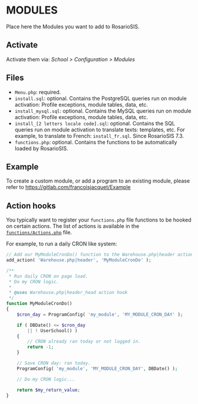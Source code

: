 # MODULES

Place here the Modules you want to add to RosarioSIS.

## Activate

Activate them via:
_School > Configuration > Modules_

## Files

- `Menu.php`: required.
- `install.sql`: optional. Contains the PostgreSQL queries run on module activation: Profile exceptions, module tables, data, etc.
- `install_mysql.sql`: optional. Contains the MySQL queries run on module activation: Profile exceptions, module tables, data, etc.
- `install_[2 letters locale code].sql`: optional. Contains the SQL queries run on module activation to translate texts: templates, etc. For example, to translate to French: `install_fr.sql`. Since RosarioSIS 7.3.
- `functions.php`: optional. Contains the functions to be automatically loaded by RosarioSIS.

## Example

To create a custom module, or add a program to an existing module, please refer to https://gitlab.com/francoisjacquet/Example

## Action hooks

You typically want to register your `functions.php` file functions to be hooked on certain actions. The list of actions is available in the [`functions/Actions.php`](https://gitlab.com/francoisjacquet/rosariosis/blob/mobile/functions/Actions.php) file.

For example, to run a daily CRON like system:
```php
// Add our MyModuleCronDo() function to the Warehouse.php|header action.
add_action( 'Warehouse.php|header', 'MyModuleCronDo' );

/**
 * Run daily CRON on page load.
 * Do my CRON logic.
 *
 * @uses Warehouse.php|header_head action hook
 */
function MyModuleCronDo()
{
	$cron_day = ProgramConfig( 'my_module', 'MY_MODULE_CRON_DAY' );

	if ( DBDate() <= $cron_day
		|| ! UserSchool() )
	{
		// CRON already ran today or not logged in.
		return -1;
	}

	// Save CRON day: ran today.
	ProgramConfig( 'my_module', 'MY_MODULE_CRON_DAY', DBDate() );

	// Do my CRON logic...

	return $my_return_value;
}
```

